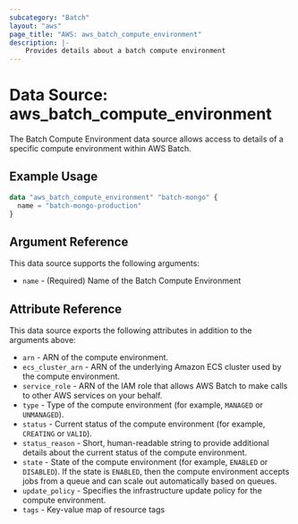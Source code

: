 ```yaml
---
subcategory: "Batch"
layout: "aws"
page_title: "AWS: aws_batch_compute_environment"
description: |-
    Provides details about a batch compute environment
---
```


# Data Source: aws_batch_compute_environment

The Batch Compute Environment data source allows access to details of a specific
compute environment within AWS Batch.

## Example Usage

```terraform
data "aws_batch_compute_environment" "batch-mongo" {
  name = "batch-mongo-production"
}
```

## Argument Reference

This data source supports the following arguments:

* `name` - (Required) Name of the Batch Compute Environment

## Attribute Reference

This data source exports the following attributes in addition to the arguments above:

* `arn` - ARN of the compute environment.
* `ecs_cluster_arn` - ARN of the underlying Amazon ECS cluster used by the compute environment.
* `service_role` - ARN of the IAM role that allows AWS Batch to make calls to other AWS services on your behalf.
* `type` - Type of the compute environment (for example, `MANAGED` or `UNMANAGED`).
* `status` - Current status of the compute environment (for example, `CREATING` or `VALID`).
* `status_reason` - Short, human-readable string to provide additional details about the current status of the compute environment.
* `state` - State of the compute environment (for example, `ENABLED` or `DISABLED`). If the state is `ENABLED`, then the compute environment accepts jobs from a queue and can scale out automatically based on queues.
* `update_policy` - Specifies the infrastructure update policy for the compute environment.
* `tags` - Key-value map of resource tags
